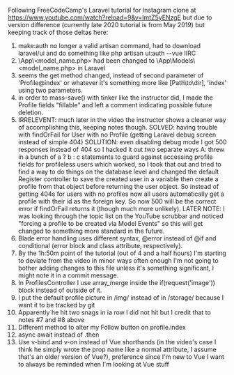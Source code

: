 Following FreeCodeCamp's Laravel tutorial for Instagram clone at https://www.youtube.com/watch?reload=9&v=ImtZ5yENzgE but due to version difference (currently late 2020 tutorial is from May 2019) but keeping track of those deltas here:

1. make:auth no longer a valid artisan command, had to download laravel/ui and do something like php artisan ui:auth --vue IIRC
2. \App\\\<model_name.php> had been changed to \App\Models\\\<model_name.php> in Laravel
3. seems the get method changed, instead of second parameter of 'Profile@index' or whatever it's something more like [Path\to\dir], 'index' using two parameters.
4. in order to mass-save() with tinker like the instructor did, I made the Profile fields "fillable" and left a comment indicating possible future deletion.
5. IRRELEVENT: much later in the video the instructor shows a cleaner way of accomplishing this, keeping notes though. SOLVED: having trouble with findOrFail for User with no Profile (getting Laravel debug screen instead of simple 404) SOLUTION: even disabling debug mode I got 500 responses instead of 404 so I hacked it out two separate ways A: threw in a bunch of a ? b : c statements to guard against accessing profile fields for profileless users which worked, so I took that out and tried to find a way to do things on the database level and changed the default Register controller to save the created user in a variable then create a profile from that object before returning the user object. So instead of getting 404s for users with no profiles now all users automatically get a profile with their id as the foreign key. So now 500 will be the correct error if findOrFail returns it (though much more unlikely). LATER NOTE: I was looking through the topic list on the YouTube scrubbar and noticed "forcing a profile to be created via Model Events" so this will get changed to something more standard in the future.
6. Blade error handling uses different syntax, @error instead of @if and conditional (error block and class attribute, respectively).
7. By the 1h:50m point of the tutorial (out of 4 and a half hours) I'm starting to deviate from the video in minor ways often enough I'm not going to bother adding changes to this file unless it's something significant, I might note it in a commit message.
8. In ProfilesController I use array_merge inside the if(request('image')) block instead of outside of it.
9. I put the default profile picture in /img/ instead of in /storage/ because I want it to be tracked by git
10. Apparently he hit two snags in ia row I did not hit but I credit that to notes #7 and #8 above
11. Different method to alter my Follow button on profile.index
12. async await instead of .then
13. Use v-bind and v-on instead of Vue shorthands (in the video's case I think he simply wrote the prop name like a normal attribute, I assume that's an older version of Vue?), preference since I'm new to Vue I want to always be reminded when I'm looking at Vue stuff